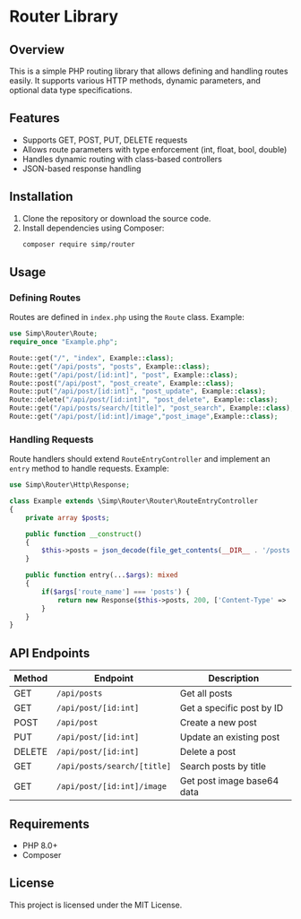 # Router Library

## Overview
This is a simple PHP routing library that allows defining and handling routes easily. It supports various HTTP methods, dynamic parameters, and optional data type specifications.

## Features
- Supports GET, POST, PUT, DELETE requests
- Allows route parameters with type enforcement (int, float, bool, double)
- Handles dynamic routing with class-based controllers
- JSON-based response handling

## Installation
1. Clone the repository or download the source code.
2. Install dependencies using Composer:
   ```sh
   composer require simp/router
   ```

## Usage

### Defining Routes
Routes are defined in `index.php` using the `Route` class. Example:

```php
use Simp\Router\Route;
require_once "Example.php";

Route::get("/", "index", Example::class);
Route::get("/api/posts", "posts", Example::class);
Route::get("/api/post/[id:int]", "post", Example::class);
Route::post("/api/post", "post_create", Example::class);
Route::put("/api/post/[id:int]", "post_update", Example::class);
Route::delete("/api/post/[id:int]", "post_delete", Example::class);
Route::get("/api/posts/search/[title]", "post_search", Example::class);
Route::get("/api/post/[id:int]/image","post_image",Example::class);
```

### Handling Requests
Route handlers should extend `RouteEntryController` and implement an `entry` method to handle requests. Example:

```php
use Simp\Router\Http\Response;

class Example extends \Simp\Router\Router\RouteEntryController
{
    private array $posts;

    public function __construct()
    {
        $this->posts = json_decode(file_get_contents(__DIR__ . '/posts.json'), true);
    }

    public function entry(...$args): mixed
    {
        if($args['route_name'] === 'posts') {
            return new Response($this->posts, 200, ['Content-Type' => 'application/json']);
        }
    }
}
```

## API Endpoints

| Method | Endpoint                      | Description                     |
|--------|--------------------------------|---------------------------------|
| GET    | `/api/posts`                  | Get all posts                   |
| GET    | `/api/post/[id:int]`          | Get a specific post by ID       |
| POST   | `/api/post`                   | Create a new post               |
| PUT    | `/api/post/[id:int]`          | Update an existing post         |
| DELETE | `/api/post/[id:int]`          | Delete a post                   |
| GET    | `/api/posts/search/[title]`   | Search posts by title           |
| GET    |  `/api/post/[id:int]/image`   | Get post image base64 data      |

## Requirements
- PHP 8.0+
- Composer

## License
This project is licensed under the MIT License.

